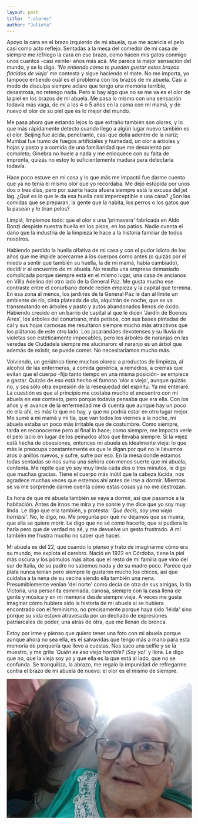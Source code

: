 ```yaml
---
layout: post
title:  ".olores"
author: "Julieta"
---
```


Apoyo la cara en el brazo izquierdo de mi abuela, que me acaricia el pelo casi como acto reflejo. Sentadas a la mesa del comedor de mi casa de siempre me refriego la cara en ese brazo, como hacen mis gatos conmigo unos cuantos -casi veinte- años más acá. Me parece la mejor sensación del mundo, y se lo digo. *'No entiendo cómo te pueden gustar estos brazos flácidos de vieja'* me contesta y sigue haciendo el mate. No me importa, yo tampoco entiendo cuál es el problema con los brazos de mi abuela. Casi a modo de disculpa siempre aclaro que tengo una memoria terrible, desastrosa, no retengo nada. Pero si hay algo que no se me va es el olor de la piel en los brazos de mi abuela. Me pasa lo mismo con una sensación todavía más vaga, de mí a los 4 o 5 años en la cama con mi mamá, y de nuevo el olor de su piel que es lo mejor del mundo. 

Me pasa ahora que estando lejos lo que extraño también son olores, y lo que más rápidamente detecto cuando llego a algún lugar nuevo también es el olor. Beijing fue ácida, penetrante, casi que dolía adentro de la nariz; Mumbai fue humo de fuegos artificiales y humedad, un olor a árboles y hojas y pasto y a comida de una familiaridad que me desorientó por completo; Ginebra no huele a nada y me enloquece con su falta de impronta, quizás no estoy lo suficientemente madura para detectarla todavía. 

Hace poco estuve en mi casa y lo que más me impactó fue darme cuenta que ya no tenía el mismo olor que yo recordaba. Me dejó estúpida por unos dos o tres días, pero por suerte hacia afuera siempre está la excusa del jet lag. ¿Qué es lo que le da esa huella casi imperceptible a una casa? ¿Son las comidas que se preparan, la gente que la habita, los perros o los gatos que la pasean y le tiran pelos? 

Limpiá, limpiemos todo: que el olor a una 'primavera' fabricada en Aldo Bonzi despiste nuestra huella en los pisos, en los patios. Nadie cuenta el daño que la industria de la limpieza le hace a la historia familiar de todos nosotros.

Habiendo perdido la huella olfativa de mi casa y con el pudor idiota de los años que me impide acercarme a los cuerpos como antes (o quizás por el miedo a sentir que también su huella, la de mi mamá, había cambiado), decidí ir al encuentro de mi abuela. No resulta una empresa demasiado complicada porque siempre está en el mismo lugar, una casa de ancianos en Villa Adelina del otro lado de la General Paz. Me gusta mucho ese contraste entre el conurbano donde recién empieza y la capital que termina. En esa zona al menos, los jardines de la General Paz le dan al límite un ambiente de río, cinta plateada de día, alquitrán de noche, que se va transmutando en árboles y pasto y autos abandonados llenos de óxido. Habiendo crecido en un barrio de capital al que le dicen 'Jardín de Buenos Aires', los árboles del conurbano, más petisos, con sus bases pintadas de cal y sus hojas carnosas me resultaron siempre mucho más atractivos que los plátanos de este otro lado. Los jacarandáes devotenses y su lluvia de violetas son estéticamente impecables, pero los árboles de naranjas en las veredas de Ciudadela siempre me alucinaron: el naranjo es un árbol que además de existir, se puede comer. No necesitaríamos mucho más.

Volviendo, un geriátrico tiene muchos olores: a productos de limpieza, al alcohol de las enfermeras, a comida genérica, a remedios, a cremas que evitan que el cuerpo -fijo tanto tiempo en una misma posición- se empiece a gastar. Quizás de eso está hecho el famoso 'olor a viejo', aunque quizás no, y sea sólo otra expresión de la resequedad del espíritu. Ya me enteraré. La cuestión es que al principio me costaba mucho el encuentro con mi abuela en ese contexto, pero porque todavía pensaba que era ella. Con los años y el avance de la enfermedad me di cuenta que aunque hay un poco de ella ahí, es más lo que no hay, y que no podría estar en otro lugar mejor. Me sumé a mi mamá y mi tía, que van todos los viernes a la noche, mi abuela estaba un poco más irritable que de costumbre. Como siempre, tarda en reconocerme pero al final lo hace; como siempre, me impacta verle el pelo lacio en lugar de los peinados altos que llevaba siempre. Si la vejez está hecha de obsesiones, entonces mi abuela es idealmente vieja: lo que más le preocupa constantemente es que le digan por qué no le llevamos aros o anillos nuevos, y sufre, sufre por eso. En la mesa donde estamos todas sentadas se nos suma una señora con menos suerte que mi abuela, contenta. Me repite que yo soy muy linda cada dos o tres minutos, le digo que muchas gracias. Tiene el cuerpo más inútil que la cabeza lúcida, nos agradece muchas veces que estemos ahí antes de irse a dormir. Mientras se va me sorprende darme cuenta cómo estas cosas ya no me destrozan.

Es hora de que mi abuela también se vaya a dormir, así que pasamos a la habitación. Antes de irnos me mira y me sonríe y me dice que yo soy muy linda. Le digo que ella también, y protesta: *'Qué decís, soy una vieja horrible'*. No, le digo, no. Me pregunta por qué no dejamos que se muera, que ella se quiere morir. Le digo que no sé como hacerlo, que si pudiera lo haría pero que de verdad no sé, y me devuelve un gesto frustrado. A mí también me frustra mucho no saber qué hacer. 

Mi abuela es del 22, que cuando lo pienso y trato de imaginarme cómo era su mundo, me explota el cerebro. Nació en 1922 en Córdoba, tiene la piel más oscura y los pómulos más altos que el resto de mi familia que vino del sur de Italia, de su padre no sabemos nada y de su madre poco. Parece que plata nunca tenían pero siempre le gustaron mucho los chicos, así que cuidaba a la nena de su vecina siendo ella también una nena. Presumiblemente venían 'del norte' como decía de otra de sus amigas, la tía Victoria, una personita esmirriada, canosa, siempre con la casa llena de gente y música y en mi memoria desde siempre vieja. A veces me gusta imaginar cómo hubiera sido la historia de mi abuela si se hubiera encontrado con el feminismo, no precisamente  porque haya sido 'léida' sino porque su vida estuvo atravesada por un dechado de expresiones patriarcales de poder, una atrás de otra, que me llenan de bronca.

Estoy por irme y pienso que quiero tener una foto con mi abuela porque aunque ahora no sea ella, es el salvavidas que tengo más a mano para esta memoria de porquería que llevo a cuestas. Nos saco una selfie y se la muestro, y me grita *'Quién es esa vieja horrible? ¡Soy yo!'* y llora. Le digo que no, que la vieja soy yo y que ella es la que está al lado, que no se confunda. Se tranquiliza, la abrazo, me regalo la impunidad de refregarme contra el brazo de mi abuela de nuevo: el olor es el mismo de siempre. 

![Una foto con mi abuela](../assets/abu.jpg)
